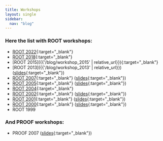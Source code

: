 ```yaml
---
title: Workshops
layout: single
sidebar:
  nav: "blog"
---
```


### Here the list with ROOT workshops:

*   [ROOT 2022](https://indico.fnal.gov/event/23628/manage/){:target="_blank"}
*   [ROOT 2018](https://cern.ch/root2018){:target="_blank"}
*   [ROOT 2015]({{'/blog/workshop_2015' | relative_url}}){:target="_blank"}
*   [ROOT 2013]({{'/blog/workshop_2013' | relative_url}}) ([slides](https://indico.cern.ch/event/217511){:target="_blank"})
*   [ROOT 2007](https://root.cern/root/R2007/Welcome.html){:target="_blank"} ([slides](https://indico.cern.ch/event/13356){:target="_blank"})
*   [ROOT 2005](https://root.cern/root/R2005/Welcome.html){:target="_blank"} ([slides](https://indico.cern.ch/event/a055638){:target="_blank"})
*   [ROOT 2004](https://inspirehep.net/conferences/975993){:target="_blank"}
*   [ROOT 2002](https://root.cern/root/R2002/Welcome.html){:target="_blank"} ([slides](https://root.cern/root/R2002/Program.html){:target="_blank"})
*   [ROOT 2001](https://www-root.fnal.gov/root2001/){:target="_blank"} ([slides](https://www-root.fnal.gov/root2001/R2001Program.html){:target="_blank"})
*   [ROOT 2000](https://root.cern/root/R2000/Welcome.html){:target="_blank"} ([slides](https://root.cern/root/R2000/Program.html){:target="_blank"})
*   ROOT 1999


###  And PROOF workshops:

*   PROOF 2007 ([slides](https://indico.cern.ch/event/23243){:target="_blank"})
